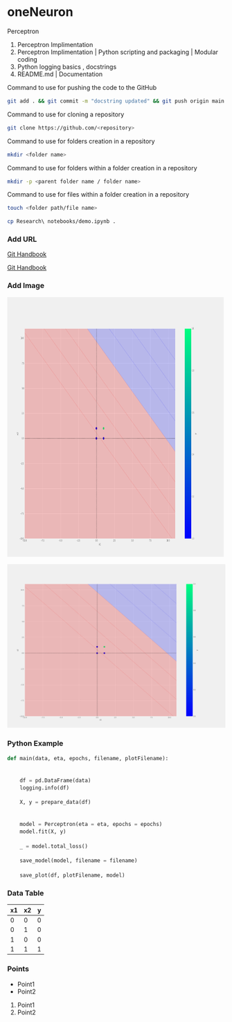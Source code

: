 # oneNeuron
Perceptron
1. Perceptron Implimentation
2. Perceptron Implimentation | Python scripting and packaging | Modular coding
3. Python logging basics , docstrings
4. README.md | Documentation


Command to use for pushing the code to the GitHub
```bash
git add . && git commit -m "docstring updated" && git push origin main
```

Command to use for cloning a repository
```bash
git clone https://github.com/<repository>
```

Command to use for folders creation in a repository
```bash
mkdir <folder name>
```

Command to use for folders within a folder creation in a repository
```bash
mkdir -p <parent folder name / folder name>
```

Command to use for files within a folder creation in a repository
```bash
touch <folder path/file name>
```

```bash
cp Research\ notebooks/demo.ipynb .
```

### Add URL
[Git Handbook](https://guides.github.com/introduction/git-handbook/)

<a href="https://guides.github.com/introduction/git-handbook/">Git Handbook</a>


### Add Image
<img src="plots\and.png" alt="AND Plot" width="500" height="600">

![AND Plot Image](plots\and.png)

### Python Example
```python
def main(data, eta, epochs, filename, plotFilename):

   
    df = pd.DataFrame(data)
    logging.info(df)

    X, y = prepare_data(df)
    

    model = Perceptron(eta = eta, epochs = epochs)
    model.fit(X, y)

    _ = model.total_loss()

    save_model(model, filename = filename)

    save_plot(df, plotFilename, model)
```

### Data Table
|x1|x2|y|
|-|-|-|
|0|0|0|
|0|1|0|
|1|0|0|
|1|1|1|

### Points
* Point1
* Point2

1. Point1
2. Point2
